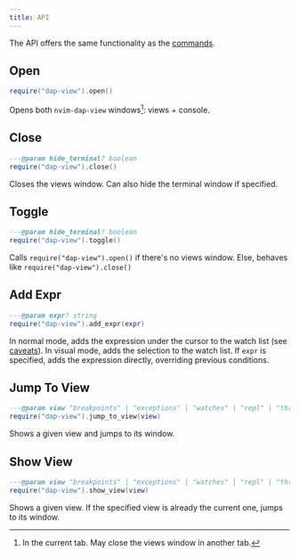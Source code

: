 ```yaml
---
title: API
---
```


The API offers the same functionality as the [commands](commands).

## Open

```lua
require("dap-view").open()
```

Opens both `nvim-dap-view` windows[^1]: views + console.

## Close

```lua
---@param hide_terminal? boolean
require("dap-view").close()
```

Closes the views window. Can also hide the terminal window if specified.

## Toggle

```lua
---@param hide_terminal? boolean
require("dap-view").toggle()
```

Calls `require("dap-view").open()` if there's no views window. Else, behaves like `require("dap-view").close()`

## Add Expr

```lua
---@param expr? string
require("dap-view").add_expr(expr)
```

In normal mode, adds the expression under the cursor to the watch list (see [caveats](faq#dapviewwatch-isnt-adding-the-whole-variable)). In visual mode, adds the selection to the watch list. If `expr` is specified, adds the expression directly, overriding previous conditions.

## Jump To View

```lua
---@param view "breakpoints" | "exceptions" | "watches" | "repl" | "threads" | "console" | "scopes" | "sessions" | string
require("dap-view").jump_to_view(view)
```

Shows a given view and jumps to its window.

## Show View

```lua
---@param view "breakpoints" | "exceptions" | "watches" | "repl" | "threads" | "console" | "scopes" | "sessions" | string
require("dap-view").show_view(view)
```

Shows a given view. If the specified view is already the current one, jumps to its window.

[^1]: In the current tab. May close the views window in another tab.

